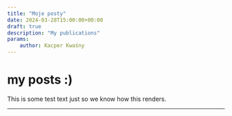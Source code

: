 ```yaml
---
title: "Moje posty"
date: 2024-03-28T15:00:00+00:00
draft: true
description: "My publications"
params:
    author: Kacper Kwaśny
---
```


# my posts :)

This is some test text just so we know how this renders.


---

